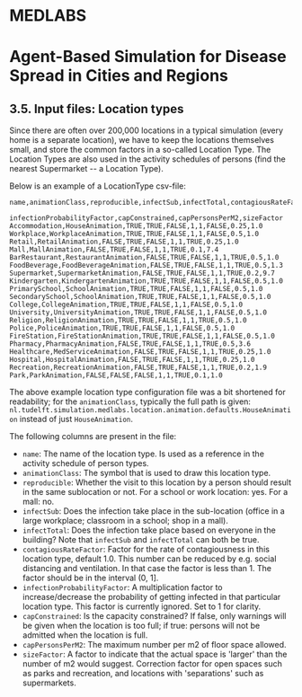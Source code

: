 # MEDLABS
# Agent-Based Simulation for Disease Spread in Cities and Regions

## 3.5. Input files: Location types

Since there are often over 200,000 locations in a typical simulation (every home is a separate location), we have to keep the locations themselves small, and store the common factors in a so-called Location Type. The Location Types are also used in the activity schedules of persons (find the nearest Supermarket -- a Location Type). 

Below is an example of a LocationType csv-file:

```
name,animationClass,reproducible,infectSub,infectTotal,contagiousRateFactor,
    infectionProbabilityFactor,capConstrained,capPersonsPerM2,sizeFactor
Accommodation,HouseAnimation,TRUE,TRUE,FALSE,1,1,FALSE,0.25,1.0
Workplace,WorkplaceAnimation,TRUE,TRUE,FALSE,1,1,FALSE,0.5,1.0
Retail,RetailAnimation,FALSE,TRUE,FALSE,1,1,TRUE,0.25,1.0
Mall,MallAnimation,FALSE,TRUE,FALSE,1,1,TRUE,0.1,7.4
BarRestaurant,RestaurantAnimation,FALSE,TRUE,FALSE,1,1,TRUE,0.5,1.0
FoodBeverage,FoodBeverageAnimation,FALSE,TRUE,FALSE,1,1,TRUE,0.5,1.3
Supermarket,SupermarketAnimation,FALSE,TRUE,FALSE,1,1,TRUE,0.2,9.7
Kindergarten,KindergartenAnimation,TRUE,TRUE,FALSE,1,1,FALSE,0.5,1.0
PrimarySchool,SchoolAnimation,TRUE,TRUE,FALSE,1,1,FALSE,0.5,1.0
SecondarySchool,SchoolAnimation,TRUE,TRUE,FALSE,1,1,FALSE,0.5,1.0
College,CollegeAnimation,TRUE,TRUE,FALSE,1,1,FALSE,0.5,1.0
University,UniversityAnimation,TRUE,TRUE,FALSE,1,1,FALSE,0.5,1.0
Religion,ReligionAnimation,TRUE,TRUE,FALSE,1,1,TRUE,0.5,1.0
Police,PoliceAnimation,TRUE,TRUE,FALSE,1,1,FALSE,0.5,1.0
FireStation,FireStationAnimation,TRUE,TRUE,FALSE,1,1,FALSE,0.5,1.0
Pharmacy,PharmacyAnimation,FALSE,TRUE,FALSE,1,1,TRUE,0.5,3.6
Healthcare,MedServiceAnimation,FALSE,TRUE,FALSE,1,1,TRUE,0.25,1.0
Hospital,HospitalAnimation,FALSE,TRUE,FALSE,1,1,TRUE,0.25,1.0
Recreation,RecreationAnimation,FALSE,TRUE,FALSE,1,1,TRUE,0.2,1.9
Park,ParkAnimation,FALSE,FALSE,FALSE,1,1,TRUE,0.1,1.0
```

The above example location type configuration file was a bit shortened for readability; for the `animationClass`, typically the full path is given: `nl.tudelft.simulation.medlabs.location.animation.defaults.HouseAnimation` instead of just `HouseAnimation`.

The following columns are present in the file:

- `name`: The name of the location type. Is used as a reference in the activity schedule of person types.
- `animationClass`: The symbol that is used to draw this location type.
- `reproducible`:  Whether the visit to this location by a person should result in the same sublocation or not. For a school or work location: yes. For a mall: no.
- `infectSub`: Does the infection take place in the sub-location (office in a large workplace; classroom in a school; shop in a mall).
- `infectTotal`: Does the infection take place based on everyone in the building? Note that `infectSub` and `infectTotal` can both be true. 
- `contagiousRateFactor`: Factor for the rate of contagiousness in this location type, default 1.0. This number can be reduced by e.g. social distancing and ventilation. In that case the factor is less than 1. The factor should be in the interval (0, 1].
- `infectionProbabilityFactor`: A multiplication factor to increase/decrease the probability of getting infected in that particular location type. This factor is currently ignored. Set to 1 for clarity.
- `capConstrained`: Is the capacity constrained? If false, only warnings will be given when the location is too full; if true: persons will not be admitted when the location is full.
- `capPersonsPerM2`: The maximum number per m2 of floor space allowed.
- `sizeFactor`: A factor to indicate that the actual space is 'larger' than the number of m2 would suggest. Correction factor for open spaces such as parks and recreation, and locations with 'separations' such as supermarkets.

